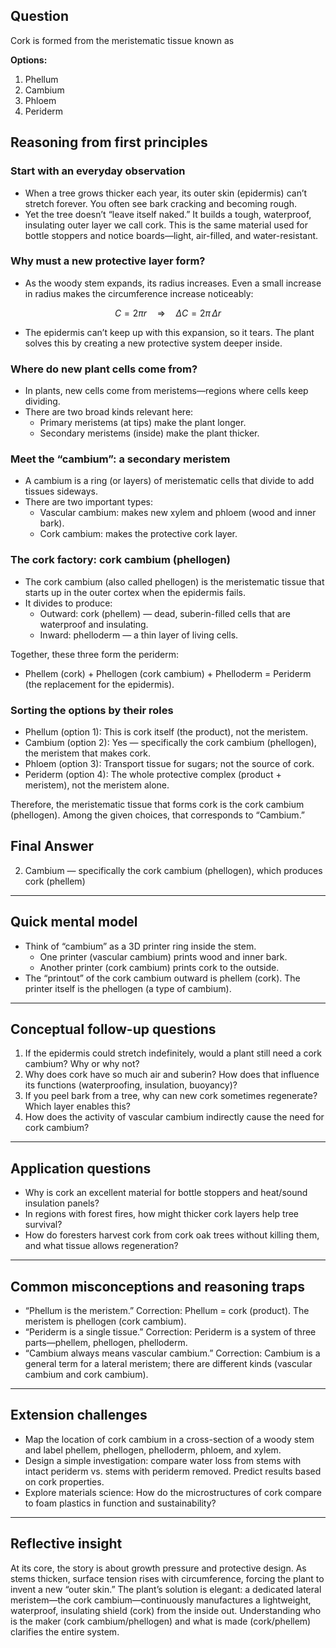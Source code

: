 ## Question
Cork is formed from the meristematic tissue known as

**Options:**

1. Phellum
2. Cambium
3. Phloem
4. Periderm


## Reasoning from first principles

### Start with an everyday observation
- When a tree grows thicker each year, its outer skin (epidermis) can’t stretch forever. You often see bark cracking and becoming rough.
- Yet the tree doesn’t “leave itself naked.” It builds a tough, waterproof, insulating outer layer we call cork. This is the same material used for bottle stoppers and notice boards—light, air-filled, and water-resistant.

### Why must a new protective layer form?
- As the woody stem expands, its radius increases. Even a small increase in radius makes the circumference increase noticeably:
```math
C = 2\pi r \quad \Rightarrow \quad \Delta C = 2\pi \,\Delta r
```
- The epidermis can’t keep up with this expansion, so it tears. The plant solves this by creating a new protective system deeper inside.

### Where do new plant cells come from?
- In plants, new cells come from meristems—regions where cells keep dividing.
- There are two broad kinds relevant here:
  - Primary meristems (at tips) make the plant longer.
  - Secondary meristems (inside) make the plant thicker.

### Meet the “cambium”: a secondary meristem
- A cambium is a ring (or layers) of meristematic cells that divide to add tissues sideways.
- There are two important types:
  - Vascular cambium: makes new xylem and phloem (wood and inner bark).
  - Cork cambium: makes the protective cork layer.

### The cork factory: cork cambium (phellogen)
- The cork cambium (also called phellogen) is the meristematic tissue that starts up in the outer cortex when the epidermis fails.
- It divides to produce:
  - Outward: cork (phellem) — dead, suberin-filled cells that are waterproof and insulating.
  - Inward: phelloderm — a thin layer of living cells.

Together, these three form the periderm:
- Phellem (cork) + Phellogen (cork cambium) + Phelloderm = Periderm (the replacement for the epidermis).

### Sorting the options by their roles
- Phellum (option 1): This is cork itself (the product), not the meristem.
- Cambium (option 2): Yes — specifically the cork cambium (phellogen), the meristem that makes cork.
- Phloem (option 3): Transport tissue for sugars; not the source of cork.
- Periderm (option 4): The whole protective complex (product + meristem), not the meristem alone.

Therefore, the meristematic tissue that forms cork is the cork cambium (phellogen). Among the given choices, that corresponds to “Cambium.”

## Final Answer
2. Cambium — specifically the cork cambium (phellogen), which produces cork (phellem)

---
## Quick mental model
- Think of “cambium” as a 3D printer ring inside the stem.
  - One printer (vascular cambium) prints wood and inner bark.
  - Another printer (cork cambium) prints cork to the outside.
- The “printout” of the cork cambium outward is phellem (cork). The printer itself is the phellogen (a type of cambium).

---

## Conceptual follow-up questions
1. If the epidermis could stretch indefinitely, would a plant still need a cork cambium? Why or why not?
2. Why does cork have so much air and suberin? How does that influence its functions (waterproofing, insulation, buoyancy)?
3. If you peel bark from a tree, why can new cork sometimes regenerate? Which layer enables this?
4. How does the activity of vascular cambium indirectly cause the need for cork cambium?

---

## Application questions
- Why is cork an excellent material for bottle stoppers and heat/sound insulation panels?
- In regions with forest fires, how might thicker cork layers help tree survival?
- How do foresters harvest cork from cork oak trees without killing them, and what tissue allows regeneration?

---

## Common misconceptions and reasoning traps
- “Phellum is the meristem.” Correction: Phellum = cork (product). The meristem is phellogen (cork cambium).
- “Periderm is a single tissue.” Correction: Periderm is a system of three parts—phellem, phellogen, phelloderm.
- “Cambium always means vascular cambium.” Correction: Cambium is a general term for a lateral meristem; there are different kinds (vascular cambium and cork cambium).

---

## Extension challenges
- Map the location of cork cambium in a cross-section of a woody stem and label phellem, phellogen, phelloderm, phloem, and xylem.
- Design a simple investigation: compare water loss from stems with intact periderm vs. stems with periderm removed. Predict results based on cork properties.
- Explore materials science: How do the microstructures of cork compare to foam plastics in function and sustainability?

---

## Reflective insight
At its core, the story is about growth pressure and protective design. As stems thicken, surface tension rises with circumference, forcing the plant to invent a new “outer skin.” The plant’s solution is elegant: a dedicated lateral meristem—the cork cambium—continuously manufactures a lightweight, waterproof, insulating shield (cork) from the inside out. Understanding who is the maker (cork cambium/phellogen) and what is made (cork/phellem) clarifies the entire system.